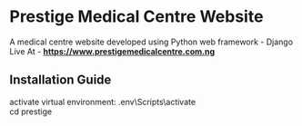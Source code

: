 # Prestige Medical Centre Website
A medical centre website developed using Python web framework - Django </br>
Live At - **https://www.prestigemedicalcentre.com.ng**

## Installation Guide 
activate virtual environment: .env\Scripts\activate </br>
cd prestige
